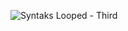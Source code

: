 <!-- ![Syntaks Wide No BG](https://user-images.githubusercontent.com/51400137/213612993-a2f0388c-a1c1-453c-bfeb-0dd1ad203b4a.png) -->
![Syntaks Looped - Third](https://user-images.githubusercontent.com/51400137/213728966-60a403fb-cafa-4514-b233-f43404d8ba4b.gif)
